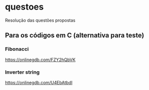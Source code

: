 # questoes
Resolução das questões propostas

## Para os códigos em C (alternativa para teste)

### Fibonacci
https://onlinegdb.com/FZY2hQbVK

### Inverter string
https://onlinegdb.com/U4EbAtbdI
